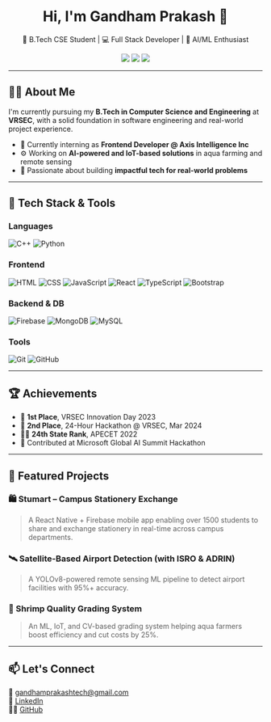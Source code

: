 <h1 align="center">Hi, I'm Gandham Prakash 👋</h1>
<p align="center">
  🚀 B.Tech CSE Student | 💻 Full Stack Developer | 🔬 AI/ML Enthusiast
</p>

<p align="center">
  <a href="mailto:gandhamprakashtech@gmail.com"><img src="https://img.shields.io/badge/Gmail-red?style=flat-square&logo=gmail&logoColor=white"/></a>
  <a href="https://www.linkedin.com/in/gandhamkumarnslprakash"><img src="https://img.shields.io/badge/LinkedIn-blue?style=flat-square&logo=linkedin&logoColor=white"/></a>
  <a href="https://github.com/gandhamprakashtech"><img src="https://img.shields.io/badge/GitHub-000?style=flat-square&logo=github&logoColor=white"/></a>
</p>

---

## 👨‍🎓 About Me

I'm currently pursuing my **B.Tech in Computer Science and Engineering** at **VRSEC**, with a solid foundation in software engineering and real-world project experience.

- 💼 Currently interning as **Frontend Developer @ Axis Intelligence Inc**
- ⚙️ Working on **AI-powered and IoT-based solutions** in aqua farming and remote sensing
- 🚀 Passionate about building **impactful tech for real-world problems**

---

## 🔧 Tech Stack & Tools

### Languages
![C++](https://img.shields.io/badge/-C++-00599C?style=flat&logo=c%2B%2B&logoColor=white)
![Python](https://img.shields.io/badge/-Python-3776AB?style=flat&logo=python)

### Frontend
![HTML](https://img.shields.io/badge/-HTML5-E34F26?style=flat&logo=html5&logoColor=white)
![CSS](https://img.shields.io/badge/-CSS3-1572B6?style=flat&logo=css3)
![JavaScript](https://img.shields.io/badge/-JavaScript-F7DF1E?style=flat&logo=javascript&logoColor=black)
![React](https://img.shields.io/badge/-React-61DAFB?style=flat&logo=react)
![TypeScript](https://img.shields.io/badge/-TypeScript-007ACC?style=flat&logo=typescript)
![Bootstrap](https://img.shields.io/badge/-Bootstrap-563D7C?style=flat&logo=bootstrap)

### Backend & DB
![Firebase](https://img.shields.io/badge/-Firebase-FFCA28?style=flat&logo=firebase)
![MongoDB](https://img.shields.io/badge/-MongoDB-47A248?style=flat&logo=mongodb)
![MySQL](https://img.shields.io/badge/-MySQL-4479A1?style=flat&logo=mysql)

### Tools
![Git](https://img.shields.io/badge/-Git-F05032?style=flat&logo=git)
![GitHub](https://img.shields.io/badge/-GitHub-181717?style=flat&logo=github)

---

## 🏆 Achievements

- 🥇 **1st Place**, VRSEC Innovation Day 2023
- 🧠 **2nd Place**, 24-Hour Hackathon @ VRSEC, Mar 2024
- 🧑‍💻 **24th State Rank**, APECET 2022
- 🏅 Contributed at Microsoft Global AI Summit Hackathon

---

## 🚀 Featured Projects

### 🛍️ Stumart – Campus Stationery Exchange
> A React Native + Firebase mobile app enabling over 1500 students to share and exchange stationery in real-time across campus departments.

### 🛰️ Satellite-Based Airport Detection (with ISRO & ADRIN)
> A YOLOv8-powered remote sensing ML pipeline to detect airport facilities with 95%+ accuracy.

### 🦐 Shrimp Quality Grading System
> An ML, IoT, and CV-based grading system helping aqua farmers boost efficiency and cut costs by 25%.

---

## 📫 Let's Connect
📧 [gandhamprakashtech@gmail.com](mailto:gandhamprakashtech@gmail.com)  
🔗 [LinkedIn](https://www.linkedin.com/in/gandhamkumarnslprakash)  
👨‍💻 [GitHub](https://github.com/gandhamprakashtech)
